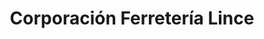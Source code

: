 ---
title: "Corporación Ferretería Lince"
url: /lince/corporacion-ferreteria-lince/
shop: Eisenwaren
---